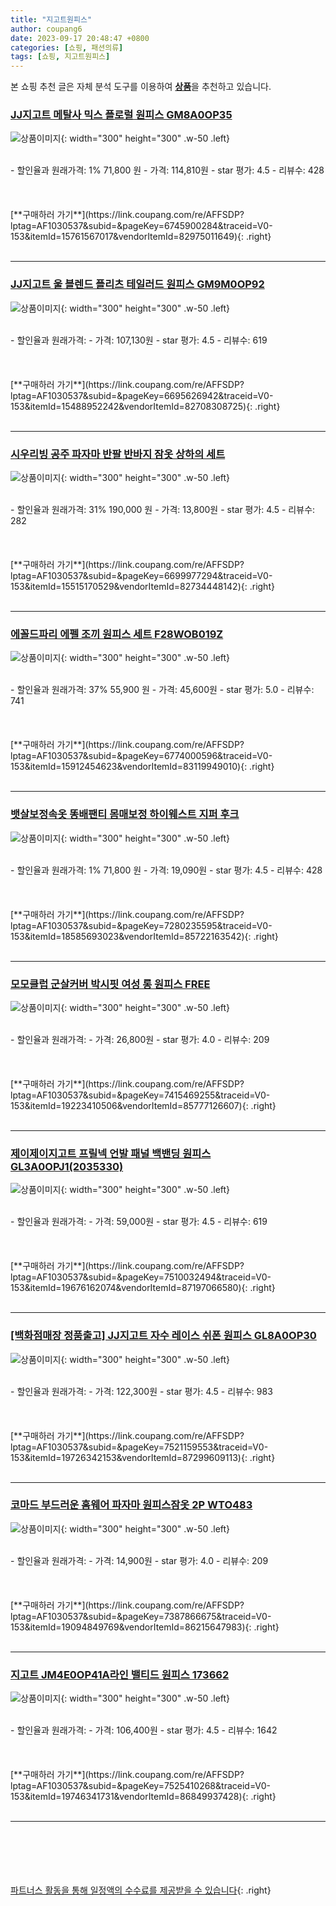```yaml
---
title: "지고트원피스"
author: coupang6
date: 2023-09-17 20:48:47 +0800
categories: [쇼핑, 패션의류]
tags: [쇼핑, 지고트원피스]
---
```


본 쇼핑 추천 글은 자체 분석 도구를 이용하여 [**상품**](https://link.coupang.com/a/bao1ui)을 추천하고 있습니다.

### [JJ지고트 메탈사 믹스 플로럴 원피스 GM8A0OP35](https://link.coupang.com/re/AFFSDP?lptag=AF1030537&subid=&pageKey=6745900284&traceid=V0-153&itemId=15761567017&vendorItemId=82975011649)

![상품이미지](https://thumbnail9.coupangcdn.com/thumbnails/remote/230x230ex/image/vendor_inventory/9e49/c18091696452261c7b3441ff6ca8bf878e3d6260307324443d93f9e5390f.jpg){: width="300" height="300" .w-50 .left}


<br>
- 할인율과 원래가격: 1%  71,800   원
- 가격: 114,810원
- star 평가: 4.5
- 리뷰수: 428
<br>
<br>
<br>
<br>
[**구매하러 가기**](https://link.coupang.com/re/AFFSDP?lptag=AF1030537&subid=&pageKey=6745900284&traceid=V0-153&itemId=15761567017&vendorItemId=82975011649){: .right}
<br>
<br>

---

### [JJ지고트 울 블렌드 플리츠 테일러드 원피스 GM9M0OP92](https://link.coupang.com/re/AFFSDP?lptag=AF1030537&subid=&pageKey=6695626942&traceid=V0-153&itemId=15488952242&vendorItemId=82708308725)

![상품이미지](https://thumbnail7.coupangcdn.com/thumbnails/remote/230x230ex/image/vendor_inventory/37d2/5670e3b348524838c811177d800c37c9cfa7bb937d828d4a8ada7a97a220.jpg){: width="300" height="300" .w-50 .left}


<br>
- 할인율과 원래가격: 
- 가격: 107,130원
- star 평가: 4.5
- 리뷰수: 619
<br>
<br>
<br>
<br>
[**구매하러 가기**](https://link.coupang.com/re/AFFSDP?lptag=AF1030537&subid=&pageKey=6695626942&traceid=V0-153&itemId=15488952242&vendorItemId=82708308725){: .right}
<br>
<br>

---

### [시우리빙 공주 파자마 반팔 반바지 잠옷 상하의 세트](https://link.coupang.com/re/AFFSDP?lptag=AF1030537&subid=&pageKey=6699977294&traceid=V0-153&itemId=15515170529&vendorItemId=82734448142)

![상품이미지](https://thumbnail8.coupangcdn.com/thumbnails/remote/230x230ex/image/vendor_inventory/33b6/7b31735008162fd8cffed7bfcbe006fe88c892daf524b268e8933d908047.png){: width="300" height="300" .w-50 .left}


<br>
- 할인율과 원래가격: 31%  190,000   원
- 가격: 13,800원
- star 평가: 4.5
- 리뷰수: 282
<br>
<br>
<br>
<br>
[**구매하러 가기**](https://link.coupang.com/re/AFFSDP?lptag=AF1030537&subid=&pageKey=6699977294&traceid=V0-153&itemId=15515170529&vendorItemId=82734448142){: .right}
<br>
<br>

---

### [에꼴드파리 에펠 조끼 원피스 세트 F28WOB019Z](https://link.coupang.com/re/AFFSDP?lptag=AF1030537&subid=&pageKey=6774000596&traceid=V0-153&itemId=15912454623&vendorItemId=83119949010)

![상품이미지](https://thumbnail6.coupangcdn.com/thumbnails/remote/230x230ex/image/vendor_inventory/e15f/dfff3b243261f40a4a9f8992022b00704cf58664cf8015fae867764bfbea.jpg){: width="300" height="300" .w-50 .left}


<br>
- 할인율과 원래가격: 37%  55,900   원
- 가격: 45,600원
- star 평가: 5.0
- 리뷰수: 741
<br>
<br>
<br>
<br>
[**구매하러 가기**](https://link.coupang.com/re/AFFSDP?lptag=AF1030537&subid=&pageKey=6774000596&traceid=V0-153&itemId=15912454623&vendorItemId=83119949010){: .right}
<br>
<br>

---

### [뱃살보정속옷 똥배팬티 몸매보정 하이웨스트 지퍼 후크](https://link.coupang.com/re/AFFSDP?lptag=AF1030537&subid=&pageKey=7280235595&traceid=V0-153&itemId=18585693023&vendorItemId=85722163542)

![상품이미지](https://thumbnail6.coupangcdn.com/thumbnails/remote/230x230ex/image/vendor_inventory/c7ee/0a7bb20431e022c1042453f959e8f514505e8866392634ac8c2f9497f706.jpg){: width="300" height="300" .w-50 .left}


<br>
- 할인율과 원래가격: 1%  71,800   원
- 가격: 19,090원
- star 평가: 4.5
- 리뷰수: 428
<br>
<br>
<br>
<br>
[**구매하러 가기**](https://link.coupang.com/re/AFFSDP?lptag=AF1030537&subid=&pageKey=7280235595&traceid=V0-153&itemId=18585693023&vendorItemId=85722163542){: .right}
<br>
<br>

---

### [모모클럽 군살커버 박시핏 여성 롱 원피스 FREE](https://link.coupang.com/re/AFFSDP?lptag=AF1030537&subid=&pageKey=7415469255&traceid=V0-153&itemId=19223410506&vendorItemId=85777126607)

![상품이미지](https://thumbnail9.coupangcdn.com/thumbnails/remote/230x230ex/image/vendor_inventory/b8fb/d3745c21fefef1cc8a4670a64dc2a0366fead07bd5e27053bba1f7bb9167.jpg){: width="300" height="300" .w-50 .left}


<br>
- 할인율과 원래가격: 
- 가격: 26,800원
- star 평가: 4.0
- 리뷰수: 209
<br>
<br>
<br>
<br>
[**구매하러 가기**](https://link.coupang.com/re/AFFSDP?lptag=AF1030537&subid=&pageKey=7415469255&traceid=V0-153&itemId=19223410506&vendorItemId=85777126607){: .right}
<br>
<br>

---

### [제이제이지고트 프릴넥 언발 패널 백밴딩 원피스 GL3A0OPJ1(2035330)](https://link.coupang.com/re/AFFSDP?lptag=AF1030537&subid=&pageKey=7510032494&traceid=V0-153&itemId=19676162074&vendorItemId=87197066580)

![상품이미지](https://thumbnail9.coupangcdn.com/thumbnails/remote/230x230ex/image/vendor_inventory/eb7a/bdca4f38bb2f4c4bb8c8793a24064db09b8047cdec342d7f92c003a08ed5.jpg){: width="300" height="300" .w-50 .left}


<br>
- 할인율과 원래가격: 
- 가격: 59,000원
- star 평가: 4.5
- 리뷰수: 619
<br>
<br>
<br>
<br>
[**구매하러 가기**](https://link.coupang.com/re/AFFSDP?lptag=AF1030537&subid=&pageKey=7510032494&traceid=V0-153&itemId=19676162074&vendorItemId=87197066580){: .right}
<br>
<br>

---

### [[백화점매장 정품출고] JJ지고트 자수 레이스 쉬폰 원피스 GL8A0OP30](https://link.coupang.com/re/AFFSDP?lptag=AF1030537&subid=&pageKey=7521159553&traceid=V0-153&itemId=19726342153&vendorItemId=87299609113)

![상품이미지](https://thumbnail8.coupangcdn.com/thumbnails/remote/230x230ex/image/vendor_inventory/2329/1a656ca18ea2eca2b35b645d5fc6bbfbdfd11e9dfd8436affa9ca74478ac.jpg){: width="300" height="300" .w-50 .left}


<br>
- 할인율과 원래가격: 
- 가격: 122,300원
- star 평가: 4.5
- 리뷰수: 983
<br>
<br>
<br>
<br>
[**구매하러 가기**](https://link.coupang.com/re/AFFSDP?lptag=AF1030537&subid=&pageKey=7521159553&traceid=V0-153&itemId=19726342153&vendorItemId=87299609113){: .right}
<br>
<br>

---

### [코마드 부드러운 홈웨어 파자마 원피스잠옷 2P WTO483](https://link.coupang.com/re/AFFSDP?lptag=AF1030537&subid=&pageKey=7387866675&traceid=V0-153&itemId=19094849769&vendorItemId=86215647983)

![상품이미지](https://thumbnail6.coupangcdn.com/thumbnails/remote/230x230ex/image/vendor_inventory/8a51/25e35d2f108f450ed312f1a6abeb5c8ea8476f56c790f971d29ad002de97.jpg){: width="300" height="300" .w-50 .left}


<br>
- 할인율과 원래가격: 
- 가격: 14,900원
- star 평가: 4.0
- 리뷰수: 209
<br>
<br>
<br>
<br>
[**구매하러 가기**](https://link.coupang.com/re/AFFSDP?lptag=AF1030537&subid=&pageKey=7387866675&traceid=V0-153&itemId=19094849769&vendorItemId=86215647983){: .right}
<br>
<br>

---

### [지고트 JM4E0OP41A라인 밸티드 원피스 173662](https://link.coupang.com/re/AFFSDP?lptag=AF1030537&subid=&pageKey=7525410268&traceid=V0-153&itemId=19746341731&vendorItemId=86849937428)

![상품이미지](https://thumbnail8.coupangcdn.com/thumbnails/remote/230x230ex/image/vendor_inventory/0de0/891be8d34c6081c6dd220557520155f22c47efa8823939c95f5c32bf94c6.jpg){: width="300" height="300" .w-50 .left}


<br>
- 할인율과 원래가격: 
- 가격: 106,400원
- star 평가: 4.5
- 리뷰수: 1642
<br>
<br>
<br>
<br>
[**구매하러 가기**](https://link.coupang.com/re/AFFSDP?lptag=AF1030537&subid=&pageKey=7525410268&traceid=V0-153&itemId=19746341731&vendorItemId=86849937428){: .right}
<br>
<br>

---
<br><br><br><br><br> [파트너스 활동을 통해 일정액의 수수료를 제공받을 수 있습니다](https://link.coupang.com/a/bao1ui){: .right}